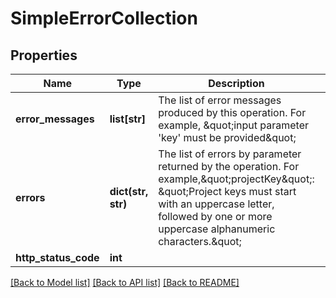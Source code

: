 # SimpleErrorCollection

## Properties
Name | Type | Description | Notes
------------ | ------------- | ------------- | -------------
**error_messages** | **list[str]** | The list of error messages produced by this operation. For example, \&quot;input parameter &#x27;key&#x27; must be provided\&quot; | [optional] 
**errors** | **dict(str, str)** | The list of errors by parameter returned by the operation. For example,\&quot;projectKey\&quot;: \&quot;Project keys must start with an uppercase letter, followed by one or more uppercase alphanumeric characters.\&quot; | [optional] 
**http_status_code** | **int** |  | [optional] 

[[Back to Model list]](../README.md#documentation-for-models) [[Back to API list]](../README.md#documentation-for-api-endpoints) [[Back to README]](../README.md)

